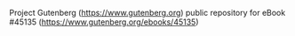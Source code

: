 Project Gutenberg (https://www.gutenberg.org) public repository for eBook #45135 (https://www.gutenberg.org/ebooks/45135)
